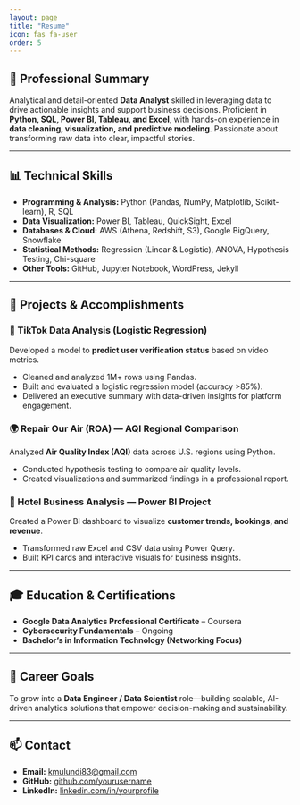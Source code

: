 ```yaml
---
layout: page
title: "Resume"
icon: fas fa-user
order: 5
---
```


## 💼 Professional Summary

Analytical and detail-oriented **Data Analyst** skilled in leveraging data to drive actionable insights and support business decisions. Proficient in **Python, SQL, Power BI, Tableau, and Excel**, with hands-on experience in **data cleaning, visualization, and predictive modeling**. Passionate about transforming raw data into clear, impactful stories.

---

## 📊 Technical Skills

- **Programming & Analysis:** Python (Pandas, NumPy, Matplotlib, Scikit-learn), R, SQL  
- **Data Visualization:** Power BI, Tableau, QuickSight, Excel  
- **Databases & Cloud:** AWS (Athena, Redshift, S3), Google BigQuery, Snowflake  
- **Statistical Methods:** Regression (Linear & Logistic), ANOVA, Hypothesis Testing, Chi-square  
- **Other Tools:** GitHub, Jupyter Notebook, WordPress, Jekyll  

---

## 🧠 Projects & Accomplishments

### 📌 TikTok Data Analysis (Logistic Regression)
Developed a model to **predict user verification status** based on video metrics.  
- Cleaned and analyzed 1M+ rows using Pandas.  
- Built and evaluated a logistic regression model (accuracy >85%).  
- Delivered an executive summary with data-driven insights for platform engagement.

### 🌍 Repair Our Air (ROA) — AQI Regional Comparison
Analyzed **Air Quality Index (AQI)** data across U.S. regions using Python.  
- Conducted hypothesis testing to compare air quality levels.  
- Created visualizations and summarized findings in a professional report.  

### 🏨 Hotel Business Analysis — Power BI Project
Created a Power BI dashboard to visualize **customer trends, bookings, and revenue**.  
- Transformed raw Excel and CSV data using Power Query.  
- Built KPI cards and interactive visuals for business insights.  

---

## 🎓 Education & Certifications

- **Google Data Analytics Professional Certificate** – Coursera  
- **Cybersecurity Fundamentals** – Ongoing  
- **Bachelor’s in Information Technology (Networking Focus)**  

---

## 🚀 Career Goals

To grow into a **Data Engineer / Data Scientist** role—building scalable, AI-driven analytics solutions that empower decision-making and sustainability.

---

## 📫 Contact

- **Email:** kmulundi83@gmail.com  
- **GitHub:** [github.com/yourusername](https://github.com/Kevvv346)  
- **LinkedIn:** [linkedin.com/in/yourprofile](https://linkedin.com/in/kevin-kioko-87387b217)
